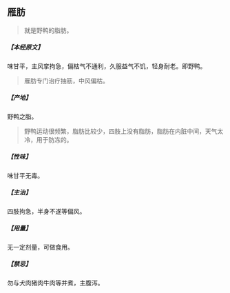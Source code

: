 ## 雁肪

> 就是野鸭的脂肪。

##### 【本经原文】
味甘平，主风挛拘急，偏枯气不通利，久服益气不饥，轻身耐老。即野鸭。

> 雁肪专门治疗抽筋，中风偏枯。

##### 【产地】
野鸭之脂。

> 野鸭运动很频繁，脂肪比较少，四肢上没有脂肪，脂肪在内脏中间，天气太冷，用于防冻的。

##### 【性味】
味甘平无毒。
##### 【主治】
四肢拘急，半身不遂等偏风。
##### 【用量】
无一定剂量，可做食用。
##### 【禁忌】
勿与犬肉猪肉牛肉等并煮，主腹泻。
